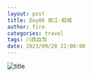```yaml
---
layout: post
title: Day06 丽江-稻城
author: fire
categories: travel 
tags: 川西自驾
date: 2023/09/28 22:00:00
---
```


![title](https://image.sideproject.cn/titlex/titlex_206.jpg)

